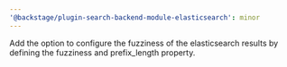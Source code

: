```yaml
---
'@backstage/plugin-search-backend-module-elasticsearch': minor
---
```


Add the option to configure the fuzziness of the elasticsearch results by defining the fuzziness and prefix_length property.
